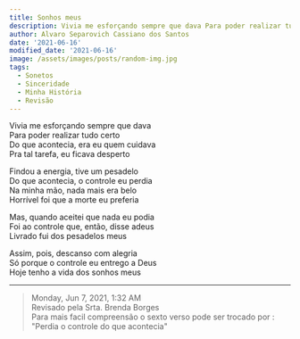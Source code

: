 ```yaml
---
title: Sonhos meus
description: Vivia me esforçando sempre que dava Para poder realizar tudo certo
author: Alvaro Separovich Cassiano dos Santos
date: '2021-06-16'
modified_date: '2021-06-16'
image: /assets/images/posts/random-img.jpg
tags:
  - Sonetos
  - Sinceridade
  - Minha História
  - Revisão
---    
```

Vivia me esforçando sempre que dava   
Para poder realizar tudo certo   
Do que acontecia, era eu quem cuidava   
Pra tal tarefa, eu ficava desperto   
   
Findou a energia, tive um pesadelo   
Do que acontecia, o controle eu perdia   
Na minha mão, nada mais era belo   
Horrível foi que a morte eu preferia   
   
Mas, quando aceitei que nada eu podia   
Foi ao controle que, então, disse adeus   
Livrado fui dos pesadelos meus   
   
Assim, pois, descanso com alegria   
Só porque o controle eu entrego a Deus   
Hoje tenho a vida dos sonhos meus      

______

> Monday, Jun 7, 2021, 1:32 AM   
> Revisado pela Srta. Brenda Borges   
> Para mais facil compreensão o sexto verso pode ser trocado por : "Perdia o controle do que acontecia"